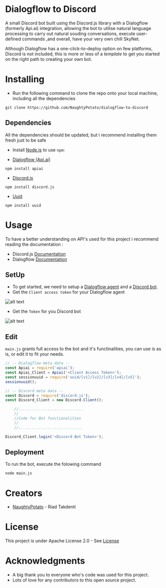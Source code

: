 # Dialogflow to Discord
A small Discord bot built using the Discord.js library with a Dialogflow (formerly Api.ai) integration, allowing the bot to utilise natural language processing to carry out natural souding conversations, execute user-defined commands ,and overall, have your very own chill SkyNet.

Although Dialogflow has a one-click-to-deploy option on few platforms, Discord is not included, this is more or less of a *template* to get you started on the right path to creating your own bot.

# Installing
* Run the following command to clone the repo onto your local machine, including all the dependencies
```
git clone https://github.com/NaughtyPotato/dialogflow-to-discord
```

## Dependencies
All the dependencies should be updated, but i recommend installing them fresh just to be safe
* Install [Node.js](https://nodejs.org/en/) to use `npm`:

* [Dialogflow (Api.ai)](https://github.com/dialogflow/dialogflow-nodejs-client)
```
npm install apiai
```
* [Discord.js](https://github.com/discordjs/discord.js)
```
npm install discord.js
```
* [Uuid](https://github.com/kelektiv/node-uuid)
```
npm install uuid
```

# Usage
To have a better understanding on API's used for this project i recommend reading the documentation :
* Discord.js [Documentation](https://discord.js.org/#/docs/main/stable/general/welcome)
* Dialogflow [Documentation](https://dialogflow.com/docs)

## SetUp
* To get started, we need to setup a [Dialogflow agent](https://dialogflow.com/) and a [Discord bot](https://discordapp.com/developers/applications/).
* Get the `Client access token` for your Dialogflow agent 

![alt text](https://dialogflow.com/docs/images/references/api-reference/001-authentication.png)

* Get the `Token` for you Discord bot 

![alt text](https://i.imgur.com/X9DLswn.png)

## Edit 
`main.js` grants full access to the bot and it's functinalities, you can use is as is, or edit it to fit your needs.
```Javascript
// -- Dialogflow meta data -- 
const Apiai = require('apiai');                                         //Reference to the Dialogfow package
const Apiai_Client = Apiai('<Client Access Token>');                    //Your client access token to call for your Dialogflow agent
const sessionuuid = require('uuid/[v1]/[v2]/[v3]/[v4]/[v5]');
sessionuuid();                                                          //Generate a uuid to be used as a sessionId

// -- Discord meta data -- 
const Discord = require('discord.js');
const Discord_Client = new Discord.Client();

    //.............................
    //
    //Code for Bot functionalities
    //
    //.............................

Discord_Client.login('<Discord Bot Token>');                            //Your bot token to call for your Discord bot
```
## Deployment
To run the bot, execute the folowing command
```
node main.js
```

# Creators
* [NaughtyPotato](https://github.com/NaughtyPotato) - Riad Takdenti

# License
This project is under Apache License 2.0 - See [License](https://github.com/NaughtyPotato/dialogflow-to-discord/blob/master/LICENSE)

# Acknowledgments
* A big thank you to everyone who's code was used for this project.
* Lots of love for any contributors to this open source project.